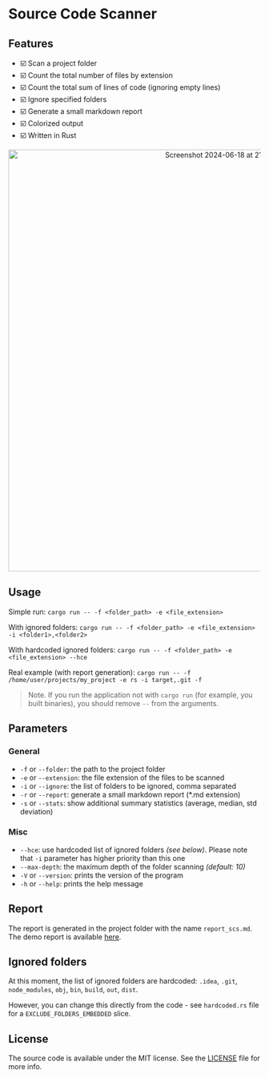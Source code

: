 # Source Code Scanner

## Features
- ☑️ Scan a project folder
- ☑️ Count the total number of files by extension
- ☑️ Count the total sum of lines of code (ignoring empty lines)
- ☑️ Ignore specified folders
- ☑️ Generate a small markdown report
- ☑️ Colorized output
- ☑️ Written in Rust

<p align="center">
  <img width="842" alt="Screenshot 2024-06-18 at 21 15 55" src="https://github.com/RustamIrzaev/source-code-scanner/assets/352703/685ba6e5-51b2-46aa-8647-17e8294b4f7c">
</p>


## Usage

Simple run:
`cargo run -- -f <folder_path> -e <file_extension>`

With ignored folders:
`cargo run -- -f <folder_path> -e <file_extension> -i <folder1>,<folder2>`

With hardcoded ignored folders:
`cargo run -- -f <folder_path> -e <file_extension> --hce`

Real example (with report generation):
`cargo run -- -f /home/user/projects/my_project -e rs -i target,.git -f`

> Note. If you run the application not with `cargo run` (for example, you built binaries), you should remove `--` from the arguments.

## Parameters
### General
- `-f` or `--folder`: the path to the project folder
- `-e` or `--extension`: the file extension of the files to be scanned
- `-i` or `--ignore`: the list of folders to be ignored, comma separated
- `-r` or `--report`: generate a small markdown report (*.md extension)
- `-s` or `--stats`: show additional summary statistics (average, median, std deviation)
### Misc
- `--hce`: use hardcoded list of ignored folders _(see below)_. Please note that `-i` parameter has higher priority than this one
- `--max-depth`: the maximum depth of the folder scanning _(default: 10)_
- `-V` or `--version`: prints the version of the program
- `-h` or `--help`: prints the help message

## Report
The report is generated in the project folder with the name `report_scs.md`.
The demo report is available [here](demo_report.md).

## Ignored folders
At this moment, the list of ignored folders are hardcoded:
`.idea`, `.git`, `node_modules`, `obj`, `bin`, `build`, `out`, `dist`.

However, you can change this directly from the code - see `hardcoded.rs` file for a `EXCLUDE_FOLDERS_EMBEDDED` slice.

## License

The source code is available under the MIT license. See the [LICENSE](LICENSE) file for more info.
